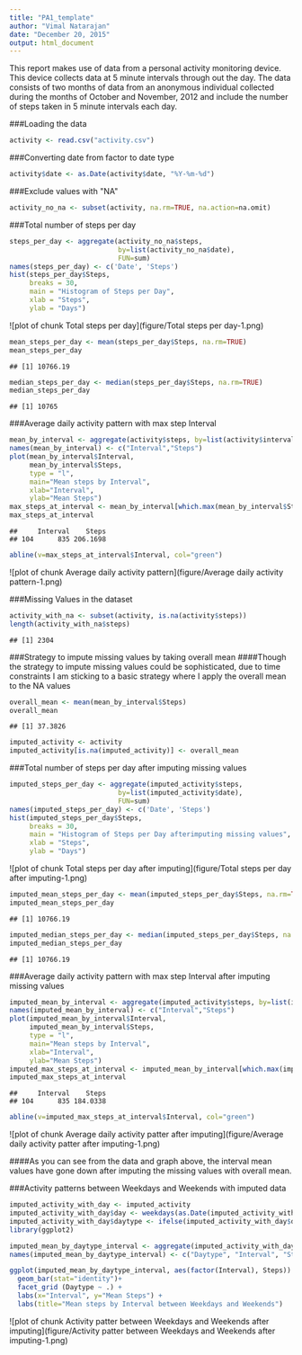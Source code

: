 ```yaml
---
title: "PA1_template"
author: "Vimal Natarajan"
date: "December 20, 2015"
output: html_document
---
```


This report makes use of data from a personal activity monitoring device. This device collects data at 5 minute intervals through out the day. The data consists of two months of data from an anonymous individual collected during the months of October and November, 2012 and include the number of steps taken in 5 minute intervals each day.

###Loading the data

```r
activity <- read.csv("activity.csv")
```

###Converting date from factor to date type

```r
activity$date <- as.Date(activity$date, "%Y-%m-%d")
```

###Exclude values with "NA"

```r
activity_no_na <- subset(activity, na.rm=TRUE, na.action=na.omit)
```

###Total number of steps per day

```r
steps_per_day <- aggregate(activity_no_na$steps, 
                           by=list(activity_no_na$date), 
                           FUN=sum)
names(steps_per_day) <- c('Date', 'Steps')
hist(steps_per_day$Steps, 
     breaks = 30,
     main = "Histogram of Steps per Day", 
     xlab = "Steps", 
     ylab = "Days")
```

![plot of chunk Total steps per day](figure/Total steps per day-1.png) 

```r
mean_steps_per_day <- mean(steps_per_day$Steps, na.rm=TRUE)
mean_steps_per_day
```

```
## [1] 10766.19
```

```r
median_steps_per_day <- median(steps_per_day$Steps, na.rm=TRUE)
median_steps_per_day
```

```
## [1] 10765
```

###Average daily activity pattern with max step Interval

```r
mean_by_interval <- aggregate(activity$steps, by=list(activity$interval), FUN=mean, na.rm=TRUE)
names(mean_by_interval) <- c("Interval","Steps")
plot(mean_by_interval$Interval, 
     mean_by_interval$Steps, 
     type = "l",
     main="Mean steps by Interval",
     xlab="Interval",
     ylab="Mean Steps")
max_steps_at_interval <- mean_by_interval[which.max(mean_by_interval$Steps),]
max_steps_at_interval
```

```
##     Interval    Steps
## 104      835 206.1698
```

```r
abline(v=max_steps_at_interval$Interval, col="green")
```

![plot of chunk Average daily activity pattern](figure/Average daily activity pattern-1.png) 

###Missing Values in the dataset

```r
activity_with_na <- subset(activity, is.na(activity$steps))
length(activity_with_na$steps)
```

```
## [1] 2304
```

###Strategy to impute missing values by taking overall mean
####Though the strategy to impute missing values could be sophisticated, due to time constraints I am sticking to a basic strategy where I apply the overall mean to the NA values

```r
overall_mean <- mean(mean_by_interval$Steps)
overall_mean
```

```
## [1] 37.3826
```

```r
imputed_activity <- activity
imputed_activity[is.na(imputed_activity)] <- overall_mean
```

###Total number of steps per day after imputing missing values

```r
imputed_steps_per_day <- aggregate(imputed_activity$steps, 
                           by=list(imputed_activity$date), 
                           FUN=sum)
names(imputed_steps_per_day) <- c('Date', 'Steps')
hist(imputed_steps_per_day$Steps, 
     breaks = 30,
     main = "Histogram of Steps per Day afterimputing missing values", 
     xlab = "Steps", 
     ylab = "Days")
```

![plot of chunk Total steps per day after imputing](figure/Total steps per day after imputing-1.png) 

```r
imputed_mean_steps_per_day <- mean(imputed_steps_per_day$Steps, na.rm=TRUE)
imputed_mean_steps_per_day
```

```
## [1] 10766.19
```

```r
imputed_median_steps_per_day <- median(imputed_steps_per_day$Steps, na.rm=TRUE)
imputed_median_steps_per_day
```

```
## [1] 10766.19
```

###Average daily activity pattern with max step Interval after imputing missing values 

```r
imputed_mean_by_interval <- aggregate(imputed_activity$steps, by=list(imputed_activity$interval), FUN=mean, na.rm=TRUE)
names(imputed_mean_by_interval) <- c("Interval","Steps")
plot(imputed_mean_by_interval$Interval, 
     imputed_mean_by_interval$Steps, 
     type = "l",
     main="Mean steps by Interval",
     xlab="Interval",
     ylab="Mean Steps")
imputed_max_steps_at_interval <- imputed_mean_by_interval[which.max(imputed_mean_by_interval$Steps),]
imputed_max_steps_at_interval
```

```
##     Interval    Steps
## 104      835 184.0338
```

```r
abline(v=imputed_max_steps_at_interval$Interval, col="green")
```

![plot of chunk Average daily activity patter after imputing](figure/Average daily activity patter after imputing-1.png) 

####As you can see from the data and graph above, the interval mean values have gone down after imputing the missing values with overall mean.

###Activity patterns between Weekdays and Weekends with imputed data

```r
imputed_activity_with_day <- imputed_activity
imputed_activity_with_day$day <- weekdays(as.Date(imputed_activity_with_day$date))
imputed_activity_with_day$daytype <- ifelse(imputed_activity_with_day$day == "Saturday" | imputed_activity_with_day$day == "Sunday", "Weekend" , "Weekday")
library(ggplot2)

imputed_mean_by_daytype_interval <- aggregate(imputed_activity_with_day$steps, by=list(imputed_activity_with_day$daytype, imputed_activity_with_day$interval), FUN=mean)
names(imputed_mean_by_daytype_interval) <- c("Daytype", "Interval", "Steps")

ggplot(imputed_mean_by_daytype_interval, aes(factor(Interval), Steps)) +              
  geom_bar(stat="identity")+
  facet_grid (Daytype ~ .) +
  labs(x="Interval", y="Mean Steps") + 
  labs(title="Mean steps by Interval between Weekdays and Weekends")
```

![plot of chunk Activity patter between Weekdays and Weekends after imputing](figure/Activity patter between Weekdays and Weekends after imputing-1.png) 
